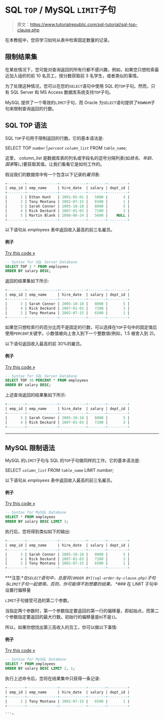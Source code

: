 # SQL `TOP` / MySQL `LIMIT`子句

> 原文：<https://www.tutorialrepublic.com/sql-tutorial/sql-top-clause.php>

在本教程中，您将学习如何从表中检索固定数量的记录。

## 限制结果集

在某些情况下，您可能对查询返回的所有行都不感兴趣，例如，如果您只想检索最近加入组织的前 10 名员工，按分数获取前 3 名学生，或者类似的事情。

为了处理这种情况，您可以在您的`SELECT`语句中使用 SQL 的`TOP`子句。然而，只有 SQL Server 和 MS Access 数据库系统支持`TOP`子句。

MySQL 提供了一个等效的`LIMIT`子句，而 Oracle 为`SELECT`语句提供了`ROWNUM`子句来限制查询返回的行数。

## SQL TOP 语法

SQL `TOP`子句用于限制返回的行数。它的基本语法是:

SELECT TOP *`number`* | *`percent`* *`column_list`* FROM *`table_name`*;

这里， *column_list* 是数据库表的列名或字段名的逗号分隔列表(如*姓名*、*年龄*、*国家*等)。)要获取其值。让我们看看它是如何工作的。

假设我们的数据库中有一个包含以下记录的*雇员*表:

```sql
+--------+--------------+------------+--------+---------+
| emp_id | emp_name     | hire_date  | salary | dept_id |
+--------+--------------+------------+--------+---------+
|      1 | Ethan Hunt   | 2001-05-01 |   5000 |       4 |
|      2 | Tony Montana | 2002-07-15 |   6500 |       1 |
|      3 | Sarah Connor | 2005-10-18 |   8000 |       5 |
|      4 | Rick Deckard | 2007-01-03 |   7200 |       3 |
|      5 | Martin Blank | 2008-06-24 |   5600 |    NULL |
+--------+--------------+------------+--------+---------+

```

以下语句从 *employees* 表中返回收入最高的前三名雇员。

#### 例子

[Try this code »](javascript:void(0); "Not Supported in Web SQL")

```sql
-- Syntax for SQL Server Database  
SELECT TOP 3 * FROM employees
ORDER BY salary DESC;
```

返回的结果集如下所示:

```sql
+--------+--------------+------------+--------+---------+
| emp_id | emp_name     | hire_date  | salary | dept_id |
+--------+--------------+------------+--------+---------+
|      3 | Sarah Connor | 2005-10-18 |   8000 |       5 |
|      4 | Rick Deckard | 2007-01-03 |   7200 |       3 |
|      2 | Tony Montana | 2002-07-15 |   6500 |       1 |
+--------+--------------+------------+--------+---------+

```

如果您只想检索行的百分比而不是固定的行数，可以选择在`TOP`子句中的固定值后使用`PERCENT`关键字。小数值被向上舍入到下一个整数值(例如，1.5 被舍入到 2)。

以下语句返回收入最高的前 30%的雇员。

#### 例子

[Try this code »](javascript:void(0); "Not Supported in Web SQL")

```sql
-- Syntax for SQL Server Database  
SELECT TOP 30 PERCENT * FROM employees
ORDER BY salary DESC;
```

上述查询返回的结果集如下所示:

```sql
+--------+--------------+------------+--------+---------+
| emp_id | emp_name     | hire_date  | salary | dept_id |
+--------+--------------+------------+--------+---------+
|      3 | Sarah Connor | 2005-10-18 |   8000 |       5 |
|      4 | Rick Deckard | 2007-01-03 |   7200 |       3 |
+--------+--------------+------------+--------+---------+

```

* * *

## MySQL 限制语法

MySQL 的`LIMIT`子句与 SQL 的`TOP`子句做同样的工作。它的基本语法是:

SELECT *`column_list`* FROM *`table_name`* LIMIT *number*;

以下语句从 *employees* 表中返回收入最高的前三名雇员。

#### 例子

[Try this code »](../codelab.php?topic=sql&file=limit-clause "Try this code using online Editor")

```sql
-- Syntax for MySQL Database 
SELECT * FROM employees 
ORDER BY salary DESC LIMIT 3;
```

执行后，您将得到类似如下的输出:

```sql
+--------+--------------+------------+--------+---------+
| emp_id | emp_name     | hire_date  | salary | dept_id |
+--------+--------------+------------+--------+---------+
|      3 | Sarah Connor | 2005-10-18 |   8000 |       5 |
|      4 | Rick Deckard | 2007-01-03 |   7200 |       3 |
|      2 | Tony Montana | 2002-07-15 |   6500 |       1 |
+--------+--------------+------------+--------+---------+

```

 ***注意:**在`SELECT`语句中，总是将`[ORDER BY](sql-order-by-clause.php)`子句与`LIMIT`子句一起使用。否则，你可能得不到想要的结果。*  *### 在 LIMIT 子句中设置行偏移量

`LIMIT`子句接受可选的第二个参数。

当指定两个参数时，第一个参数指定要返回的第一行的偏移量，即起始点，而第二个参数指定要返回的最大行数。初始行的偏移量是`0`(不是`1`)。

所以，如果你想找出第三高收入的员工，你可以做以下事情:

#### 例子

[Try this code »](../codelab.php?topic=sql&file=limit-clause-with-two-parameters "Try this code using online Editor")

```sql
-- Syntax for MySQL Database 
SELECT * FROM employees 
ORDER BY salary DESC LIMIT 2, 1;
```

执行上述命令后，您将在结果集中只获得一条记录:

```sql
+--------+--------------+------------+--------+---------+
| emp_id | emp_name     | hire_date  | salary | dept_id |
+--------+--------------+------------+--------+---------+
|      2 | Tony Montana | 2002-07-15 |   6500 |       1 |
+--------+--------------+------------+--------+---------+

```*